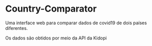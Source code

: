 # Country-Comparator

Uma interface web para comparar dados de covid19 de dois países diferentes. 

Os dados são obtidos por meio da API da Kidopi